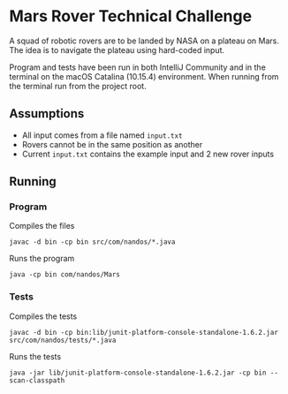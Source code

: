 # Mars Rover Technical Challenge
A squad of robotic rovers are to be landed by NASA on a plateau on Mars. The idea is to navigate the plateau using hard-coded input.

Program and tests have been run in both IntelliJ Community and in the terminal on the macOS Catalina (10.15.4) environment. When running from the terminal run from the project root.

## Assumptions

- All input comes from a file named `input.txt`
- Rovers cannot be in the same position as another
- Current `input.txt` contains the example input and 2 new rover inputs

## Running

### Program
Compiles the files

`javac -d bin -cp bin src/com/nandos/*.java`

Runs the program

`java -cp bin com/nandos/Mars`

### Tests
Compiles the tests

`javac -d bin -cp bin:lib/junit-platform-console-standalone-1.6.2.jar src/com/nandos/tests/*.java`

Runs the tests

`java -jar lib/junit-platform-console-standalone-1.6.2.jar -cp bin --scan-classpath`